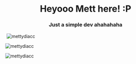 <h1 align="center">Heyooo Mett here! :P</h1>
<h3 align="center">Just a simple dev ahahahaha</h3>



<p>&nbsp;<img align="center" src="https://github-readme-stats.vercel.app/api?username=mettydiacc&show_icons=true&locale=en" alt="mettydiacc" /></p>
<p><img align="center" src="https://github-readme-streak-stats.herokuapp.com/?user=mettydiacc&" alt="mettydiacc" /></p>
<p><img align="left" src="https://github-readme-stats.vercel.app/api/top-langs?username=mettydiacc&show_icons=true&locale=en&layout=compact" alt="mettydiacc" /></p>
